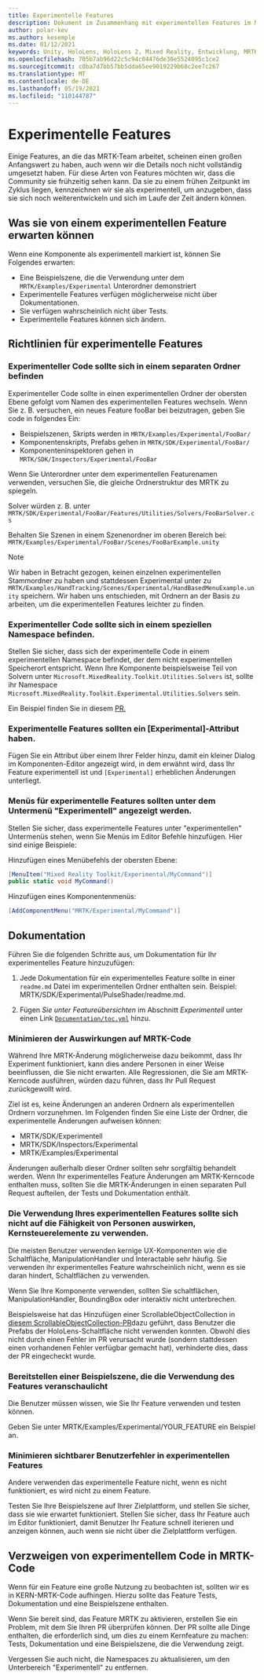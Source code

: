 ```yaml
---
title: Experimentelle Features
description: Dokument im Zusammenhang mit experimentellen Features im MRTK.
author: polar-kev
ms.author: kesemple
ms.date: 01/12/2021
keywords: Unity, HoloLens, HoloLens 2, Mixed Reality, Entwicklung, MRTK,
ms.openlocfilehash: 705b7ab96d22c5c94c04476de30e5524095c1ce2
ms.sourcegitcommit: c0ba7d7bb57bb5dda65ee9019229b68c2ee7c267
ms.translationtype: MT
ms.contentlocale: de-DE
ms.lasthandoff: 05/19/2021
ms.locfileid: "110144787"
---
```

# <a name="experimental-features"></a>Experimentelle Features

Einige Features, an die das MRTK-Team arbeitet, scheinen einen großen Anfangswert zu haben, auch wenn wir die Details noch nicht vollständig umgesetzt haben. Für diese Arten von Features möchten wir, dass die Community sie frühzeitig sehen kann. Da sie zu einem frühen Zeitpunkt im Zyklus liegen, kennzeichnen wir sie als experimentell, um anzugeben, dass sie sich noch weiterentwickeln und sich im Laufe der Zeit ändern können.

## <a name="what-to-expect-from-an-experimental-feature"></a>Was sie von einem experimentellen Feature erwarten können

Wenn eine Komponente als experimentell markiert ist, können Sie Folgendes erwarten:

- Eine Beispielszene, die die Verwendung unter dem `MRTK/Examples/Experimental` Unterordner demonstriert
- Experimentelle Features verfügen möglicherweise nicht über Dokumentationen.
- Sie verfügen wahrscheinlich nicht über Tests.
- Experimentelle Features können sich ändern.

## <a name="experimental-feature-guidelines"></a>Richtlinien für experimentelle Features

### <a name="experimental-code-should-live-in-a-separate-folder"></a>Experimenteller Code sollte sich in einem separaten Ordner befinden

Experimenteller Code sollte in einen experimentellen Ordner der obersten Ebene gefolgt vom Namen des experimentellen Features wechseln. Wenn Sie z. B. versuchen, ein neues Feature fooBar bei beizutragen, geben Sie code in folgendes Ein:

- Beispielszenen, Skripts werden in `MRTK/Examples/Experimental/FooBar/`
- Komponentenskripts, Prefabs gehen in `MRTK/SDK/Experimental/FooBar/`
- Komponenteninspektoren gehen in `MRTK/SDK/Inspectors/Experimental/FooBar`

Wenn Sie Unterordner unter dem experimentellen Featurenamen verwenden, versuchen Sie, die gleiche Ordnerstruktur des MRTK zu spiegeln.

Solver würden z. B. unter `MRTK/SDK/Experimental/FooBar/Features/Utilities/Solvers/FooBarSolver.cs`

Behalten Sie Szenen in einem Szenenordner im oberen Bereich bei: `MRTK/Examples/Experimental/FooBar/Scenes/FooBarExample.unity`

> [!NOTE]
> Wir haben in Betracht gezogen, keinen einzelnen experimentellen Stammordner zu haben und stattdessen Experimental unter zu `MRTK/Examples/HandTracking/Scenes/Experimental/HandBasedMenuExample.unity` speichern. Wir haben uns entschieden, mit Ordnern an der Basis zu arbeiten, um die experimentellen Features leichter zu finden.

### <a name="experimental-code-should-be-in-a-special-namespace"></a>Experimenteller Code sollte sich in einem speziellen Namespace befinden.

Stellen Sie sicher, dass sich der experimentelle Code in einem experimentellen Namespace befindet, der dem nicht experimentellen Speicherort entspricht. Wenn Ihre Komponente beispielsweise Teil von Solvern unter `Microsoft.MixedReality.Toolkit.Utilities.Solvers` ist, sollte ihr Namespace `Microsoft.MixedReality.Toolkit.Experimental.Utilities.Solvers` sein.

Ein Beispiel finden Sie in diesem [PR.](https://github.com/microsoft/MixedRealityToolkit-Unity/pull/4532)

### <a name="experimental-features-should-have-an-experimental-attribute"></a>Experimentelle Features sollten ein [Experimental]-Attribut haben.

Fügen Sie ein Attribut über einem Ihrer Felder hinzu, damit ein kleiner Dialog im Komponenten-Editor angezeigt wird, in dem erwähnt wird, dass Ihr Feature experimentell ist und `[Experimental]` erheblichen Änderungen unterliegt.

### <a name="menus-for-experimental-features-should-go-under-experimental-sub-menu"></a>Menüs für experimentelle Features sollten unter dem Untermenü "Experimentell" angezeigt werden.

Stellen Sie sicher, dass experimentelle Features unter "experimentellen" Untermenüs stehen, wenn Sie Menüs im Editor Befehle hinzufügen. Hier sind einige Beispiele:

Hinzufügen eines Menübefehls der obersten Ebene:

```c#
[MenuItem("Mixed Reality Toolkit/Experimental/MyCommand")]
public static void MyCommand()
```

Hinzufügen eines Komponentenmenüs:

```c#
[AddComponentMenu("MRTK/Experimental/MyCommand")]
```

## <a name="documentation"></a>Dokumentation

Führen Sie die folgenden Schritte aus, um Dokumentation für Ihr experimentelles Feature hinzuzufügen:

1. Jede Dokumentation für ein experimentelles Feature sollte in einer `readme.md` Datei im experimentellen Ordner enthalten sein. Beispiel: MRTK/SDK/Experimental/PulseShader/readme.md.

1. Fügen *Sie unter Featureübersichten* im Abschnitt *Experimentell* unter einen Link [`Documentation/toc.yml`](../toc.yml) hinzu.

### <a name="minimize-impact-to-mrtk-code"></a>Minimieren der Auswirkungen auf MRTK-Code

Während Ihre MRTK-Änderung möglicherweise dazu beikommt, dass Ihr Experiment funktioniert, kann dies andere Personen in einer Weise beeinflussen, die Sie nicht erwarten.
Alle Regressionen, die Sie am MRTK-Kerncode ausführen, würden dazu führen, dass Ihr Pull Request zurückgewollt wird.

Ziel ist es, keine Änderungen an anderen Ordnern als experimentellen Ordnern vorzunehmen. Im Folgenden finden Sie eine Liste der Ordner, die experimentelle Änderungen aufweisen können:

- MRTK/SDK/Experimentell
- MRTK/SDK/Inspectors/Experimental
- MRTK/Examples/Experimental

Änderungen außerhalb dieser Ordner sollten sehr sorgfältig behandelt werden. Wenn Ihr experimentelles Feature Änderungen am MRTK-Kerncode enthalten muss, sollten Sie die MRTK-Änderungen in einen separaten Pull Request aufteilen, der Tests und Dokumentation enthält.

### <a name="using-your-experimental-feature-should-not-impact-peoples-ability-to-use-core-controls"></a>Die Verwendung Ihres experimentellen Features sollte sich nicht auf die Fähigkeit von Personen auswirken, Kernsteuerelemente zu verwenden.

Die meisten Benutzer verwenden kernige UX-Komponenten wie die Schaltfläche, ManipulationHandler und Interactable sehr häufig. Sie verwenden ihr experimentelles Feature wahrscheinlich nicht, wenn es sie daran hindert, Schaltflächen zu verwenden.

Wenn Sie Ihre Komponente verwenden, sollten Sie schaltflächen, ManipulationHandler, BoundingBox oder interaktiv nicht unterbrechen.

Beispielsweise hat das Hinzufügen einer ScrollableObjectCollection in [diesem ScrollableObjectCollection-PR](https://github.com/microsoft/MixedRealityToolkit-Unity/pull/6001)dazu geführt, dass Benutzer die Prefabs der HoloLens-Schaltfläche nicht verwenden konnten. Obwohl dies nicht durch einen Fehler im PR verursacht wurde (sondern stattdessen einen vorhandenen Fehler verfügbar gemacht hat), verhinderte dies, dass der PR eingecheckt wurde.

### <a name="provide-an-example-scene-that-demonstrates-how-to-use-the-feature"></a>Bereitstellen einer Beispielszene, die die Verwendung des Features veranschaulicht

Die Benutzer müssen wissen, wie Sie Ihr Feature verwenden und testen können.

Geben Sie unter MRTK/Examples/Experimental/YOUR_FEATURE ein Beispiel an.

### <a name="minimize-user-visible-flaws-in-experimental-features"></a>Minimieren sichtbarer Benutzerfehler in experimentellen Features

Andere verwenden das experimentelle Feature nicht, wenn es nicht funktioniert, es wird nicht zu einem Feature.

Testen Sie Ihre Beispielszene auf Ihrer Zielplattform, und stellen Sie sicher, dass sie wie erwartet funktioniert. Stellen Sie sicher, dass Ihr Feature auch im Editor funktioniert, damit Benutzer Ihr Feature schnell iterieren und anzeigen können, auch wenn sie nicht über die Zielplattform verfügen.

## <a name="graduating-experimental-code-into-mrtk-code"></a>Verzweigen von experimentellem Code in MRTK-Code

Wenn für ein Feature eine große Nutzung zu beobachten ist, sollten wir es in KERN-MRTK-Code aufhingen. Hierzu sollte das Feature Tests, Dokumentation und eine Beispielszene enthalten.

Wenn Sie bereit sind, das Feature MRTK zu aktivieren, erstellen Sie ein Problem, mit dem Sie Ihren PR überprüfen können. Der PR sollte alle Dinge enthalten, die erforderlich sind, um dies zu einem Kernfeature zu machen: Tests, Dokumentation und eine Beispielszene, die die Verwendung zeigt.

Vergessen Sie auch nicht, die Namespaces zu aktualisieren, um den Unterbereich "Experimentell" zu entfernen.
